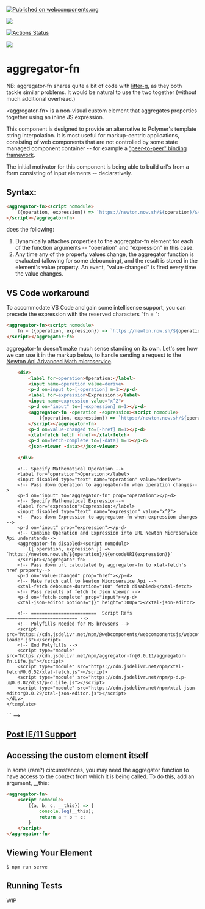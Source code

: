 [![Published on webcomponents.org](https://img.shields.io/badge/webcomponents.org-published-blue.svg)](https://www.webcomponents.org/element/aggregator-fn)

<a href="https://nodei.co/npm/aggregator-fn/"><img src="https://nodei.co/npm/aggregator-fn.png"></a>

[![Actions Status](https://github.com/bahrus/aggregator-fn/workflows/CI/badge.svg)](https://github.com/bahrus/aggregator-fn/actions?query=workflow%3ACI)

<img src="https://badgen.net/bundlephobia/minzip/aggregator-fn">

# aggregator-fn

NB:  aggregator-fn shares quite a bit of code with [litter-g](https://www.webcomponents.org/element/litter-g), as they both tackle similar problems.  It would be natural to use the two together (without much additional overhead.)

\<aggregator-fn\> is a non-visual custom element that aggregates properties together using an inline JS expression.

This component is designed to provide an alternative to Polymer's template string interpolation.  It is most useful for markup-centric applications, consisting of web components that are not controlled by some state managed component container -- for example a ["peer-to-peer" binding framework](https://github.com/bahrus/p-et-alia).

The initial motivator for this component is being able to build url's from a form consisting of input elements -- declaratively.

## Syntax:

```html
<aggregator-fn><script nomodule>
    ({operation, expression}) => `https://newton.now.sh/${operation}/${encodeURI(expression)}`
</script></aggregator-fn>
```

does the following:

1)  Dynamically attaches properties to the aggregator-fn element for each of the function arguments -- "operation" and "expression" in this case.
2)  Any time any of the property values change, the aggregator function is evaluated (allowing for some debouncing), and the result is stored in the element's value property.  An event, "value-changed" is fired every time the value changes.

## VS Code workaround

To accommodate VS Code and gain some intellisense support, you can precede the expression with the reserved characters "fn = ":

```html
<aggregator-fn><script nomodule>
    fn = ({operation, expression}) => `https://newton.now.sh/${operation}/${encodeURI(expression)}`
</script></aggregator-fn>
```

aggregator-fn doesn't make much sense standing on its own.  Let's see how we can use it in the markup below, to handle sending a request to the [Newton Api Advanced Math microservice](https://newton.now.sh/).

```html
    <div>
        <label for=operation>Operation:</label>
        <input name=operation value=derive>
        <p-d on=input to=[-operation] m=1></p-d>
        <label for=expression>Expression:</label>
        <input name=expression value="x^2">
        <p-d on="input" to=[-expression] m=1></p-d>
        <aggregator-fn -operation -expression><script nomodule>
            ({operation, expression}) => `https://newton.now.sh/${operation}/${encodeURI(expression)}`
        </script></aggregator-fn>
        <p-d on=value-changed to=[-href] m=1></p-d>
        <xtal-fetch fetch -href></xtal-fetch>
        <p-d on=fetch-complete to=[-data] m=1></p-d>
        <json-viewer -data></json-viewer>
        
    </div>
```

<!--
```
<custom-element-demo>
  <template>
    <div style="height:600px">
        <!-- ================    HTML Markup =====================-->
        <!-- Specify Mathematical Operation -->
        <label for="operation">Operation:</label>
        <input disabled type="text" name="operation" value="derive">
        <!-- Pass down Operation to aggregator-fn when operation changes-->
        <p-d on="input" to="aggregator-fn" prop="operation"></p-d>
        <!-- Specify Mathematical Expression-->
        <label for="expression">Expression:</label>
        <input disabled type="text" name="expression" value="x^2">
        <!-- Pass down Expression to aggregator-fn when expression changes -->
        <p-d on="input" prop="expression"></p-d>
        <!-- Combine Operation and Expression into URL Newton Microservice Api understands-->
        <aggregator-fn disabled><script nomodule>
            ({ operation, expression }) => `https://newton.now.sh/${operation}/${encodeURI(expression)}`
        </script></aggregator-fn>
        <!-- Pass down url calculated by aggregator-fn to xtal-fetch's href property-->
        <p-d on="value-changed" prop="href"></p-d>
        <!-- Make fetch call to Newton Microservice Api -->
        <xtal-fetch debounce-duration="100" fetch disabled></xtal-fetch>
        <!-- Pass results of fetch to Json Viewer -->
        <p-d on="fetch-complete" prop="input"></p-d>
        <xtal-json-editor options="{}" height="300px"></xtal-json-editor>
        
        <!-- ========================  Script Refs ========================== -->
        <!-- Polyfills Needed for MS browsers -->
        <script src="https://cdn.jsdelivr.net/npm/@webcomponents/webcomponentsjs/webcomponents-loader.js"></script>
        <!-- End Polyfills -->
        <script type="module" src="https://cdn.jsdelivr.net/npm/aggregator-fn@0.0.11/aggregator-fn.iife.js"></script>
        <script type="module" src="https://cdn.jsdelivr.net/npm/xtal-fetch@0.0.52/xtal-fetch.js"></script>
        <script type="module" src="https://cdn.jsdelivr.net/npm/p-d.p-u@0.0.82/dist/p-d.iife.js"></script>
        <script type="module" src="https://cdn.jsdelivr.net/npm/xtal-json-editor@0.0.29/xtal-json-editor.js"></script>
    </div>
    </template>
</custom-element-demo>
```
-->

## [Post IE/11 Support](https://docs.microsoft.com/en-us/deployedge/edge-ie-mode)

## Accessing the custom element itself

In some (rare?) circumstances, you may need the aggregator function to have access to the context from which it is being called.  To do this, add an argument, __this:

```html
<aggregator-fn>
    <script nomodule>
        ({a, b, c, __this}) => {
            console.log(__this);
            return a + b + c;
        }
    </script>
</aggregator-fn>
```

## Viewing Your Element

```
$ npm run serve
```

## Running Tests

WIP
